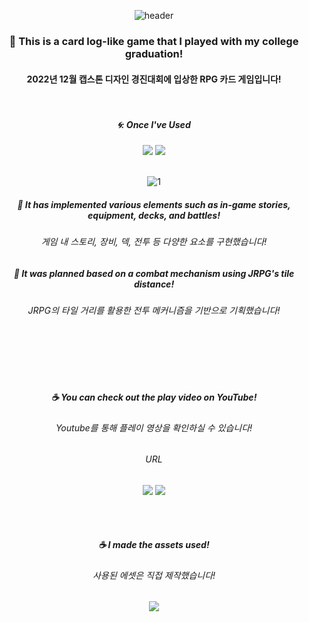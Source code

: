 <div align="center"> 

![header](https://capsule-render.vercel.app/api?type=Slice&text=)

### 🍏 This is a card log-like game that I played with my college graduation!
#### 2022년 12월 캡스톤 디자인 경진대회에 입상한 RPG 카드 게임입니다!

<br/>

##### 🌀: Once I've Used 
<img src="https://img.shields.io/badge/C%23-4479A1?style=for-the-badge&logo=csharp&logoColor=white">
<img src="https://img.shields.io/badge/Unity-007396?style=for-the-badge&logo=Unity&logoColor=white">

<br/>
<br/>

![1](https://github.com/pima86/TurnBase_TCG/assets/71416955/fb13d4e7-a3b8-4713-bee8-d1431788a00e)


##### 🍺 It has implemented various elements such as in-game stories, equipment, decks, and battles!
###### 게임 내 스토리, 장비, 덱, 전투 등 다양한 요소를 구현했습니다!

##### 🍻 It was planned based on a combat mechanism using JRPG's tile distance!
###### JRPG의 타일 거리를 활용한 전투 메커니즘을 기반으로 기획했습니다!

<br/>
<br/>
<br/>
<br/>

##### ☕ You can check out the play video on YouTube!
###### Youtube를 통해 플레이 영상을 확인하실 수 있습니다!

###### URL
[<img src="https://img.shields.io/badge/Script-03C75A?style=flat-square&logo=csharp&logoColor=white"/>](https://github.com/pima86/TurnBase_TCG/tree/main/Assets/C)
[<img src="https://img.shields.io/badge/Youtube-ED1C40?style=flat-square&logo=Youtube&logoColor=white"/>](https://www.youtube.com/watch?v=7QIW40EtMAU)

<br/>
<br/>

##### ☕ I made the assets used!
###### 사용된 에셋은 직접 제작했습니다!
[<img src="https://img.shields.io/badge/Instagram-BA55D3?style=flat-square&logo=Instagram&logoColor=white"/>](https://www.instagram.com/rotten_bell_pepper/)


</div>
